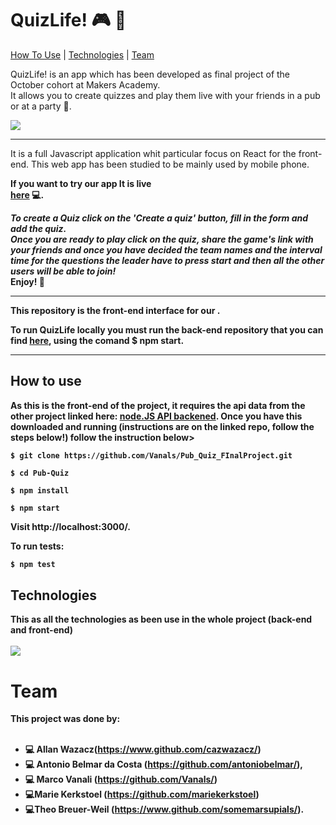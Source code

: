 # QuizLife! :video_game: :beer:

[How To Use](#how-to-use) | [Technologies](#technologies) | [Team](#team)

 QuizLife! is an app which has been developed as final project of the October cohort at Makers Academy. <br />
 It allows you to create quizzes and play them live with your friends in a pub or at a party :tada:.<br />

![](https://image.ibb.co/nbCHbw/Screen_Shot_2018_01_21_at_18_43_06.png)

---   
 It is a full Javascript application whit particular focus on React for the front-end.
 This web app has been studied to be mainly used by mobile phone.

<b> If you want to try our app  It is live <b/> <br> [here](http://quiz-life.surge.sh/) :computer:.

<i> To create a Quiz click on  the 'Create a quiz' button, fill in  the form and add the quiz. <br>
Once you are ready to play click on the quiz, share the game's link with your friends and once you have decided the team names and the interval time for the questions the leader have to press start and then all the other users will be able to join! </i> <br>
<b> Enjoy! :tada: </b>

---

This repository is the front-end interface for our .

To run QuizLife locally you must run the back-end repository that you can find [here](https://www.github.com/cazwazacz/pub-quiz-api), using the comand $ npm start.

---

## How to use

As this is the front-end of the project, it requires the api data from the other project linked here: [node.JS API backened](https://www.github.com/cazwazacz/pub-quiz-api). Once you have this downloaded and running (instructions are on the linked repo, follow the steps below!) follow the instruction below>

```
$ git clone https://github.com/Vanals/Pub_Quiz_FInalProject.git
```
```
$ cd Pub-Quiz
```
```
$ npm install
```
```
$ npm start
```
Visit http://localhost:3000/.

To run tests:
```bash
$ npm test
```

## Technologies
This as all the technologies as been use in the whole project (back-end and front-end) <br> <br>
![](https://image.ibb.co/emTOzG/Screen_Shot_2018_01_21_at_18_21_12.png)



# Team

This project was done by: <br> <br>
* :computer: Allan Wazacz(https://www.github.com/cazwazacz/)
* :computer: Antonio Belmar da Costa  (https://github.com/antoniobelmar/),
* :computer: Marco Vanali  (https://github.com/Vanals/)
* :computer:Marie Kerkstoel (https://github.com/mariekerkstoel)
* :computer:Theo Breuer-Weil  (https://www.github.com/somemarsupials/).
